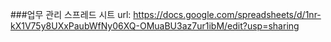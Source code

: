 ###업무 관리 스프레드 시트 url: 
https://docs.google.com/spreadsheets/d/1nr-kX1V75y8UXxPaubWfNy06XQ-OMuaBU3az7ur1ibM/edit?usp=sharing
